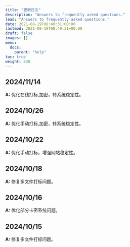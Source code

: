 ```yaml
---
title: "更新日志"
description: "Answers to frequently asked questions."
lead: "Answers to frequently asked questions."
date: 2021-08-19T08:49:31+00:00
lastmod: 2021-08-19T08:49:31+00:00
draft: false
images: []
menu:
  docs:
    parent: "help"
toc: true
weight: 830
---
```


## 2024/11/14

**A:** 优化在线打标,加密，转系统稳定性。

## 2024/10/26

**A:** 优化手动打标,加密，转系统稳定性。

## 2024/10/22

**A:** 优化手动打标，增强网站稳定性。

## 2024/10/18

**A:** 修复多文件打标问题。

## 2024/10/16

**A:** 优化部分卡密系统问题。

## 2024/10/15

**A:** 修复多文件打标问题。
